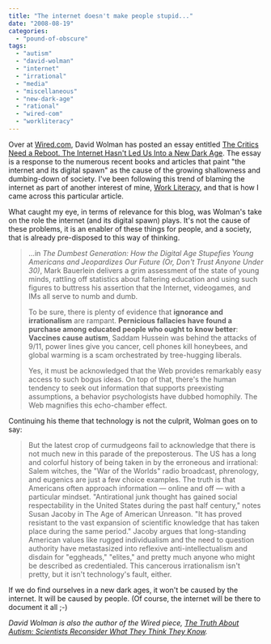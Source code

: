 ```yaml
---
title: "The internet doesn't make people stupid..."
date: "2008-08-19"
categories: 
  - "pound-of-obscure"
tags: 
  - "autism"
  - "david-wolman"
  - "internet"
  - "irrational"
  - "media"
  - "miscellaneous"
  - "new-dark-age"
  - "rational"
  - "wired-com"
  - "workliteracy"
---
```


Over at [Wired.com](http://www.wired.com), David Wolman has posted an essay entitled [The Critics Need a Reboot. The Internet Hasn't Led Us Into a New Dark Age](http://www.wired.com/culture/culturereviews/magazine/16-09/st_essay). The essay is a response to the numerous recent books and articles that paint "the internet and its digital spawn" as the cause of the growing shallowness and dumbing-down of society. I've been following this trend of blaming the internet as part of another interest of mine, [Work Literacy](http://www.workliteracy.com/), and that is how I came across this particular article.

What caught my eye, in terms of relevance for this blog, was Wolman's take on the role the internet (and its digital spawn) plays. It's not the cause of these problems, it is an enabler of these things for people, and a society, that is already pre-disposed to this way of thinking.

> ...in _The Dumbest Generation: How the Digital Age Stupefies Young Americans and Jeopardizes Our Future (Or, Don't Trust Anyone Under 30)_, Mark Bauerlein delivers a grim assessment of the state of young minds, rattling off statistics about faltering education and using such figures to buttress his assertion that the Internet, videogames, and IMs all serve to numb and dumb.
> 
> To be sure, there is plenty of evidence that **ignorance and irrationalism** are rampant. **Pernicious fallacies have found a purchase among educated people who ought to know better**: **Vaccines cause autism**, Saddam Hussein was behind the attacks of 9/11, power lines give you cancer, cell phones kill honeybees, and global warming is a scam orchestrated by tree-hugging liberals.
> 
> Yes, it must be acknowledged that the Web provides remarkably easy access to such bogus ideas. On top of that, there's the human tendency to seek out information that supports preexisting assumptions, a behavior psychologists have dubbed homophily. The Web magnifies this echo-chamber effect.

Continuing his theme that technology is not the culprit, Wolman goes on to say:

> But the latest crop of curmudgeons fail to acknowledge that there is not much new in this parade of the preposterous. The US has a long and colorful history of being taken in by the erroneous and irrational: Salem witches, the "War of the Worlds" radio broadcast, phrenology, and eugenics are just a few choice examples. The truth is that Americans often approach information — online and off — with a particular mindset. "Antirational junk thought has gained social respectability in the United States during the past half century," notes Susan Jacoby in The Age of American Unreason. "It has proved resistant to the vast expansion of scientific knowledge that has taken place during the same period." Jacoby argues that long-standing American values like rugged individualism and the need to question authority have metastasized into reflexive anti-intellectualism and disdain for "eggheads," "elites," and pretty much anyone who might be described as credentialed. This cancerous irrationalism isn't pretty, but it isn't technology's fault, either.

If we do find ourselves in a new dark ages, it won't be caused by the internet. It will be caused by people. (Of course, the internet will be there to document it all ;-)

_David Wolman is also the author of the Wired piece, [The Truth About Autism: Scientists Reconsider What They Think They Know](http://www.wired.com/medtech/health/magazine/16-03/ff_autism)._
